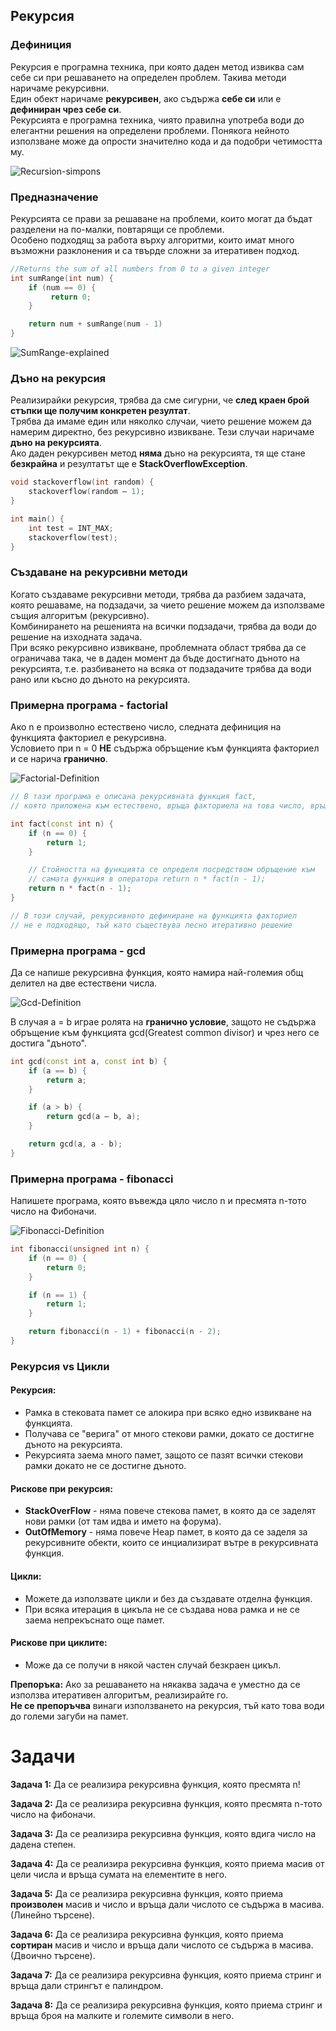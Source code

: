 ## **Рекурсия**

### **Дефиниция**
Рекурсия е програмна техника, при която даден метод извиква сам себе си при решаването на определен проблем. Такива методи наричаме рекурсивни. <br />
Един обект наричаме **рекурсивен**, ако съдържа **себе си** или е **дефиниран чрез себе си**. <br />
Рекурсията е програмна техника, чиято правилна употреба води до елегантни решения на определени проблеми. Понякога нейното използване може да опрости значително кода и да подобри четимостта му. <br />

![Recursion-simpons](images/Recursion-simpsons.gif)

### **Предназначение**
Рекурсията се прави за решаване на проблеми, които могат да бъдат разделени на по-малки, повтарящи се проблеми. <br />
Oсобено подходящ за работа върху алгоритми, които имат много възможни разклонения и са твърде сложни за итеративен подход. <br />

```c++
//Returns the sum of all numbers from 0 to a given integer
int sumRange(int num) {
    if (num == 0) {
         return 0;
    }

    return num + sumRange(num - 1)
}
```

![SumRange-explained](images/SumRange.gif)

### **Дъно на рекурсия**
Реализирайки рекурсия, трябва да сме сигурни, че **след краен брой стъпки ще получим конкретен резултат**. <br />
Tрябва да имаме един или няколко случаи, чието решение можем да намерим директно, без рекурсивно извикване. Тези случаи наричаме **дъно на рекурсията**. <br />
Ако даден рекурсивен метод **няма** дъно на рекурсията, тя ще стане **безкрайна** и резултатът ще е **StackOverflowException**.

```c++
void stackoverflow(int random) {
    stackoverflow(random – 1);
}

int main() {
    int test = INT_MAX;
    stackoverflow(test);
}
```

### **Създаване на рекурсивни методи**
Когато създаваме рекурсивни методи, трябва да разбием задачата, която решаваме, на подзадачи, за чието решение можем да използваме същия алгоритъм (рекурсивно). <br />
Комбинирането на решенията на всички подзадачи, трябва да води до решение на изходната задача. <br />
При всяко рекурсивно извикване, проблемната област трябва да се ограничава така, че в даден момент да бъде достигнато дъното на рекурсията, т.е. разбиването на всяка от подзадачите трябва да води рано или късно до дъното на рекурсията. <br />

### **Примерна програма - factorial**
Ако n е произволно естествено число, следната дефиниция на функцията факториел е рекурсивна. <br />
Условието при n = 0 **НЕ** съдържа обръщение към функцията факториел и се нарича **гранично**. <br />

![Factorial-Definition](images/factorial-formula.png)

```c++
// В тази програма е описана рекурсивната функция fact,
// която приложена към естествено, връща факториела на това число, връща факториела на това число

int fact(const int n) {
    if (n == 0) {
        return 1;
    }

    // Стойността на функцията се определя посредством обръщение към
    // самата функция в оператора return n * fact(n - 1);
    return n * fact(n - 1);
}

// В този случай, рекурсивното дефиниране на функцията факториел
// не е подходящо, тъй като съществува лесно итеративно решение
```
### **Примерна програма - gcd**
Да се напише рекурсивна функция, която намира най-големия общ делител на две естествени числа. <br />

![Gcd-Definition](images/gcd-definition.png)

В случая a = b играе ролята на **гранично условие**, защото не съдържа обръщение към функцията gcd(Greatest common divisor) и чрез него се достига "дъното". <br />

```c++
int gcd(const int a, const int b) {
    if (a == b) {
        return a;
    }

    if (a > b) {
        return gcd(a – b, a);
    }

    return gcd(a, a - b);
}
```
### **Примерна програма - fibonacci**

Напишете програма, която въвежда цяло число n и пресмята n-тото число на Фибоначи.

![Fibonacci-Definition](images/fib.png)

```c++
int fibonacci(unsigned int n) {
    if (n == 0) {
        return 0;
    }

    if (n == 1) {
        return 1;
    }

    return fibonacci(n - 1) + fibonacci(n - 2);
}
```

### **Рекурсия vs Цикли**

#### **Рекурсия:**
- Рамка в стековата памет се алокира при всяко едно извикване
  на функцията.
- Получава се "верига" от много стекови рамки, докато се
  достигне дъното на рекурсията.
- Рекурсията заема много памет, защото се пазят всички
  стекови рамки докато не се достигне дъното.
#### **Рискове при рекурсия:**
- **StackOverFlow** - няма повече стекова памет, в която
  да се заделят нови рамки (от там идва и името на
  форума).
- **OutOfMemory** - няма повече Heap памет, в която да
  се заделя за рекурсивните обекти, които се
  инциализират вътре в рекурсивната функция.

#### **Цикли:**
- Можете да използвате цикли и без да създавате отделна
  функция.
- При всяка итерация в цикъла не се създава нова рамка и не се
  заема непрекъснато още памет.
#### **Рискове при циклите:**
- Може да се получи в някой частен случай безкраен
  цикъл.

**Препоръка:** Ако за решаването на някаква задача е уместно да се използва итеративен алгоритъм, реализирайте го. <br />
**Не се препоръчва** винаги използването на рекурсия, тъй като това води до големи загуби на памет. <br />

# Задачи

**Задача 1:** Да се реализира рекурсивна функция, която пресмята n!

**Задача 2:** Да се реализира рекурсивна функция, която пресмята n-тото число на фибоначи.

**Задача 3:** Да се реализира рекурсивна функция, която вдига число на дадена степен.

**Задача 4:** Да се реализира рекурсивна функция, която приема масив от цели числа и връща сумата на елементите в него.

**Задача 5:** Да се реализира рекурсивна функция, която приема **произволен** масив и число и връща дали числото се съдържа в масива. (Линейно търсене).

**Задача 6:** Да се реализира рекурсивна функция, която приема **сортиран** масив и число и връща дали числото се съдържа в масива. (Двоично търсене).

**Задача 7:** Да се реализира рекурсивна функция, която приема стринг и връща дали стрингът е палиндром. 

**Задача 8:** Да се реализира рекурсивна функция, която приема стринг и връща броя на малките и големите символи в него.

